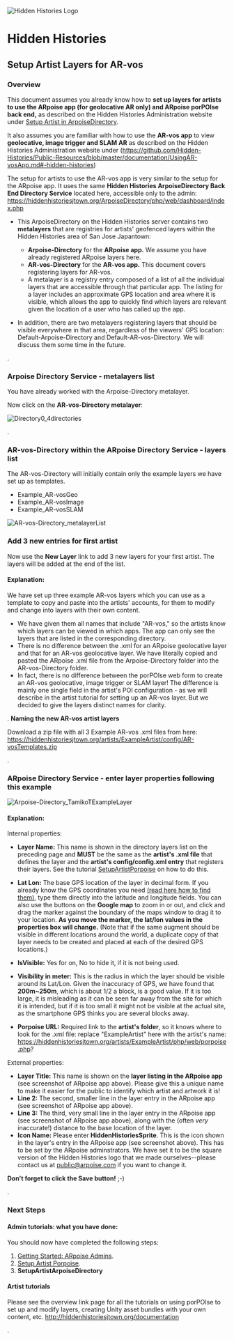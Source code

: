 ![Hidden Histories Logo](/images/hiddenhistories-logo.png)
# Hidden Histories
## Setup Artist Layers for AR-vos

### Overview

This document assumes you already know how to **set up layers for artists to use the ARpoise app (for geolocative AR only) and ARpoise porPOIse back end,** as described on the Hidden Histories Administration website under [Setup Artist in ArpoiseDirectory](https://github.com/Hidden-Histories/Public-Resources/blob/master/administration/SetupArtistArpoiseDirectory.md).

It also assumes you are familiar with how to use the **AR-vos app** to view **geolocative, image trigger and SLAM AR** as described on the Hidden Histories Administration website under (https://github.com/Hidden-Histories/Public-Resources/blob/master/documentation/UsingAR-vosApp.md#-hidden-histories)

The setup for artists to use the AR-vos app is very similar to the setup for the ARpoise app. It uses the same **Hidden Histories ArpoiseDirectory Back End Directory Service** located here, accessible only to the admin: https://hiddenhistoriesjtown.org/ArpoiseDirectory/php/web/dashboard/index.php

- This ArpoiseDirectory on the Hidden Histories server contains two **metalayers** that are registries for artists' geofenced layers within the Hidden Histories area of San Jose Japantown:
  - **Arpoise-Directory** for the **ARpoise app.** We assume you have already registered ARpoise layers here.
  - **AR-vos-Directory** for the **AR-vos app.** This document covers registering layers for AR-vos.
  - A metalayer is a registry entry composed of a list of all the individual layers that are accessible through that particular app. The listing for a layer includes an approximate GPS location and area where it is visible, which allows the app to quickly find which layers are relevant given the location of a user who has called up the app.
  
- In addition, there are two metalayers registering layers that should be visible everywhere in that area, regardless of the viewers' GPS location: Default-Arpoise-Directory and Default-AR-vos-Directory. We will discuss them some time in the future.

. 
### Arpoise Directory Service - metalayers list

You have already worked with the Arpoise-Directory metalayer. 

Now click on the **AR-vos-Directory metalayer**:


![Directory0_4directories](images/Directory0_4directories.png)

.
### AR-vos-Directory within the ARpoise Directory Service - layers list

The AR-vos-Directory will initially contain only the example layers we have set up as templates.

- Example_AR-vosGeo
- Example_AR-vosImage
- Example_AR-vosSLAM

![AR-vos-Directory_metalayerList](images/AR-vos-Directory_metalayerList.png)

### Add 3 new entries for first artist

Now use the **New Layer** link to add 3 new layers for your first artist. The layers will be added at the end of the list.


#### Explanation:

We have set up three example AR-vos layers which you can use as a template to copy and paste into the artists' accounts, for them to modify and change into layers with their own content. 
- We have given them all names that include "AR-vos," so the artists know which layers can be viewed in which apps. The app can only see the layers that are listed in the corresponding directory.
- There is no difference between the .xml for an ARpoise geolocative layer and that for an AR-vos geolocative layer. We have literally copied and pasted the ARpoise .xml file from the Arpoise-Directory folder into the AR-vos-Directory folder. 
- In fact, there is no difference between the porPOIse web form to create an AR-vos geolocative, image trigger or SLAM layer! The difference is mainly one single field in the artist's POI configuration - as we will describe in the artist tutorial for setting up an AR-vos layer. But we decided to give the layers distinct names for clarity.

. 
**Naming the new AR-vos artist layers**

Download a zip file with all 3 Example AR-vos .xml files from here:
https://hiddenhistoriesjtown.org/artists/ExampleArtist/config/AR-vosTemplates.zip



. 
### ARpoise Directory Service - enter layer properties following this example

![Arpoise-Directory_TamikoTExampleLayer](images/Arpoise-Directory_TamikoTExampleLayer.png)

#### Explanation:

Internal properties:

* **Layer Name:** This name is shown in the directory layers list on the preceding page and **MUST** be the same as the **artist's .xml file** that defines the layer and the **artist's config/config.xml entry** that registers their layers. See the tutorial [SetupArtistPorpoise](SetupArtistPorpoise.md#customize-the-layer-files-for-the-artist) on how to do this.

* **Lat Lon:** The base GPS location of the layer in decimal form. If you already know the GPS coordinates you need [(read here how to find them)](https://www.businessinsider.de/international/how-to-find-coordinates-on-google-maps/), type them directly into the latitude and longitude fields. You can also use the buttons on the **Google map** to zoom in or out, and click and drag the marker against the boundary of the maps window to drag it to your location. **As you move the marker, the lat/lon values in the properties box will change.** (Note that if the same augment should be visible in different locations around the world, a duplicate copy of that layer needs to be created and placed at each of the desired GPS locations.)

* **IsVisible:** Yes for on, No to hide it, if it is not being used.

* **Visibility in meter:** This is the radius in which the layer should be visible around its Lat/Lon. Given the inaccuracy of GPS, we have found that **200m~250m**, which is about 1/2 a block, is a good value. If it is too large, it is misleading as it can be seen far away from the site for which it is intended, but if it is too small it might not be visible at the actual site, as the smartphone GPS thinks you are several blocks away.

* **Porpoise URL:** Required link to the **artist's folder**, so it knows where to look for the .xml file: replace "ExampleArtist" here with the artist's name: https://hiddenhistoriesjtown.org/artists/ExampleArtist/php/web/porpoise.php?

External properties:

* **Layer Title:** This name is shown on the **layer listing in the ARpoise app** (see screenshot of ARpoise app above). Please give this a unique name to make it easier for the public to identify which artist and artwork it is!
* **Line 2:** The second, smaller line in the layer entry in the ARpoise app (see screenshot of ARpoise app above).
* **Line 3:** The third, very small line in the layer entry in the ARpoise app (see screenshot of ARpoise app above), along with the (often *very* inaccurate!) distance to the base location of the layer.
* **Icon Name:** Please enter **HiddenHistoriesSprite**. This is the icon shown in the layer's entry in the ARpoise app (see screenshot above). This has to be set by the ARpoise adminstrators. We have set it to be the square version of the Hidden Histories logo that we made ourselves--please contact us at public@arpoise.com if you want to change it.

**Don't forget to click the Save button!** ;-)

. 
### Next Steps

#### Admin tutorials: what you have done:
You should now have completed the following steps:

1. [Getting Started: ARpoise Admins](GettingStarted-ARpoiseAdmins.md).
2. [Setup Artist Porpoise](SetupArtistPorpoise.md).
3. **SetupArtistArpoiseDirectory**

#### Artist tutorials
Please see the overview link page for all the tutorials on using porPOIse to set up and modify layers, creating Unity asset bundles with your own content, etc.
http://hiddenhistoriesjtown.org/documentation

<!--
- To learn what you can do in porPOIse, including animations, play around with your existing test layer using the tutorial on the ARpoise porPOISe Back End:
https://github.com/Hidden-Histories/Public-Resources/blob/master/documentation/UsingPorPOIse.md

- To create a new AR experience for your layer, you need to set up the assets in Unity (2D and 3D objects, sounds) and then export them into asset bundles. Learning to use Unity goes beyond the scope of our tutorials, but here is our tutorial for turning Unity assets into AssetBundles:
https://github.com/Hidden-Histories/Public-Resources/blob/master/documentation/CreatingAssetBundles.md
-->
.

